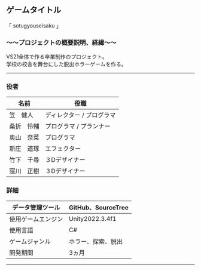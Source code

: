 ## ゲームタイトル  
「 sotugyouseisaku 」

### ～～プロジェクトの概要説明、経緯～～  
VS21全体で作る卒業制作のプロジェクト。  
学校の校舎を舞台にした脱出ホラーゲームを作る。
___  

### 役者  
名前 | 役職
-|-
笠　健人 | ディレクター / プログラマ
桑折　怜輔 | プログラマ / プランナー
奥山　奈菜 | プログラマ
新庄　道琢 | エフェクター
竹下　千尋 | ３Dデザイナー
窪川　正樹 | ３Dデザイナー


### 詳細  
| データ管理ツール | GitHub、SourceTree|
----|---- 
| 使用ゲームエンジン | Unity2022.3.4f1 |
| 使用言語 | C# |
|ゲームジャンル| ホラー、探索、脱出 |
|開発期間| 3ヵ月 |　　
---  
